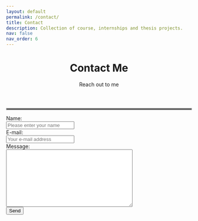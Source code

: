 ```yaml
---
layout: default
permalink: /contact/
title: Contact
description: Collection of course, internships and thesis projects. 
nav: false
nav_order: 6
---
```



<html>
<header class="post-header">
<h1 class="post-title">Contact Me</h1>
<p class="post-description">Reach out to me</p>
</header>

<hr style="border:2px solid gray">

<body>
<form method="post" action="https://1sc6l6gvsi2.typeform.com/to/pkSgWRO5">
  <div class="form-group row">
    <label for="name" class="col-4 col-form-label">Name:</label>
    <div class="col-8">
      <div class="input-group">
        <div class="input-group-addon">
          <i class="fa fa-user"></i>
        </div>
        <input id="name" name="name" placeholder="Please enter your name" type="text" required="required" class="form-control">
      </div>
    </div>
  </div>
  <div class="form-group row">
    <label for="email" class="col-4 col-form-label">E-mail: </label>
    <div class="col-8">
      <div class="input-group">
        <div class="input-group-addon">
          <i class="fa fa-envelope"></i>
        </div>
        <input id="email" name="email" placeholder="Your e-mail address" type="text" required="required" class="form-control">
      </div>
    </div>
  </div>
  <div class="form-group row">
    <label for="message" class="col-4 col-form-label">Message: </label>
    <div class="col-8">
      <textarea id="message" name="message" cols="40" rows="10" required="required" class="form-control"></textarea>
    </div>
  </div>
  <div class="form-group row">
    <div class="offset-4 col-8">
      <button name="submit" type="submit" class="btn btn-primary">Send</button>
    </div>
  </div>
</form>
</body>
</html>